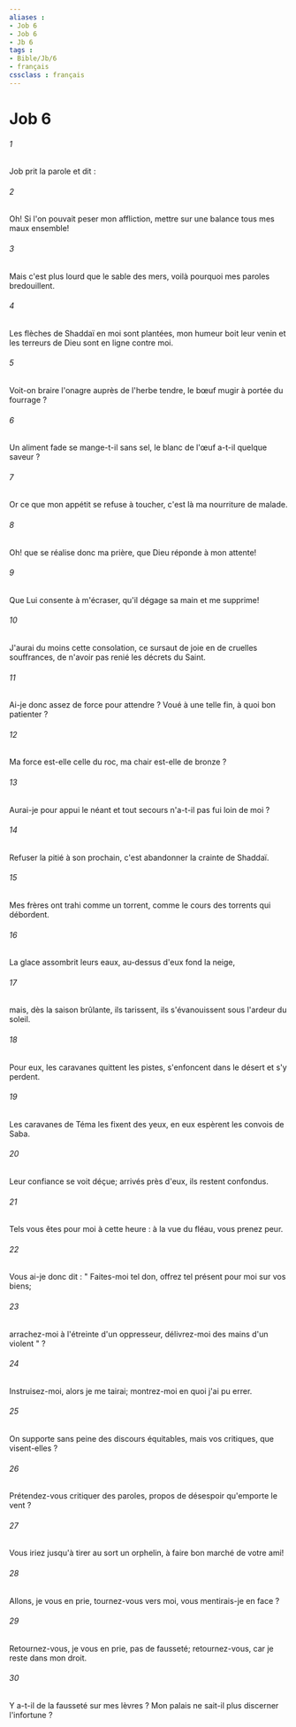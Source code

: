 ```yaml
---
aliases : 
- Job 6
- Job 6
- Jb 6
tags : 
- Bible/Jb/6
- français
cssclass : français
---
```


# Job 6

###### 1
Job prit la parole et dit : 
###### 2
Oh! Si l'on pouvait peser mon affliction, mettre sur une balance tous mes maux ensemble! 
###### 3
Mais c'est plus lourd que le sable des mers, voilà pourquoi mes paroles bredouillent. 
###### 4
Les flèches de Shaddaï en moi sont plantées, mon humeur boit leur venin et les terreurs de Dieu sont en ligne contre moi. 
###### 5
Voit-on braire l'onagre auprès de l'herbe tendre, le bœuf mugir à portée du fourrage ? 
###### 6
Un aliment fade se mange-t-il sans sel, le blanc de l'œuf a-t-il quelque saveur ? 
###### 7
Or ce que mon appétit se refuse à toucher, c'est là ma nourriture de malade. 
###### 8
Oh! que se réalise donc ma prière, que Dieu réponde à mon attente! 
###### 9
Que Lui consente à m'écraser, qu'il dégage sa main et me supprime! 
###### 10
J'aurai du moins cette consolation, ce sursaut de joie en de cruelles souffrances, de n'avoir pas renié les décrets du Saint. 
###### 11
Ai-je donc assez de force pour attendre ? Voué à une telle fin, à quoi bon patienter ? 
###### 12
Ma force est-elle celle du roc, ma chair est-elle de bronze ? 
###### 13
Aurai-je pour appui le néant et tout secours n'a-t-il pas fui loin de moi ? 
###### 14
Refuser la pitié à son prochain, c'est abandonner la crainte de Shaddaï. 
###### 15
Mes frères ont trahi comme un torrent, comme le cours des torrents qui débordent. 
###### 16
La glace assombrit leurs eaux, au-dessus d'eux fond la neige, 
###### 17
mais, dès la saison brûlante, ils tarissent, ils s'évanouissent sous l'ardeur du soleil. 
###### 18
Pour eux, les caravanes quittent les pistes, s'enfoncent dans le désert et s'y perdent. 
###### 19
Les caravanes de Téma les fixent des yeux, en eux espèrent les convois de Saba. 
###### 20
Leur confiance se voit déçue; arrivés près d'eux, ils restent confondus. 
###### 21
Tels vous êtes pour moi à cette heure : à la vue du fléau, vous prenez peur. 
###### 22
Vous ai-je donc dit : " Faites-moi tel don, offrez tel présent pour moi sur vos biens; 
###### 23
arrachez-moi à l'étreinte d'un oppresseur, délivrez-moi des mains d'un violent " ? 
###### 24
Instruisez-moi, alors je me tairai; montrez-moi en quoi j'ai pu errer. 
###### 25
On supporte sans peine des discours équitables, mais vos critiques, que visent-elles ? 
###### 26
Prétendez-vous critiquer des paroles, propos de désespoir qu'emporte le vent ? 
###### 27
Vous iriez jusqu'à tirer au sort un orphelin, à faire bon marché de votre ami! 
###### 28
Allons, je vous en prie, tournez-vous vers moi, vous mentirais-je en face ? 
###### 29
Retournez-vous, je vous en prie, pas de fausseté; retournez-vous, car je reste dans mon droit. 
###### 30
Y a-t-il de la fausseté sur mes lèvres ? Mon palais ne sait-il plus discerner l'infortune ? 

